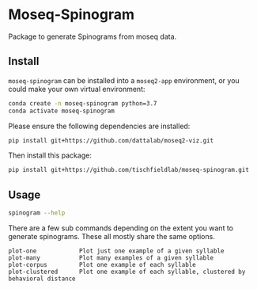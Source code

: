 # Moseq-Spinogram
Package to generate Spinograms from moseq data.

## Install
`moseq-spinogram` can be installed into a `moseq2-app` environment, or you could make your own virtual environment:
```sh
conda create -n moseq-spinogram python=3.7
conda activate moseq-spinogram
```

Please ensure the following dependencies are installed:
```sh
pip install git+https://github.com/dattalab/moseq2-viz.git
```

Then install this package:
```sh
pip install git+https://github.com/tischfieldlab/moseq-spinogram.git
```


## Usage

```bash
spinogram --help
```

There are a few sub commands depending on the extent you want to generate spinograms. These all mostly share the same options.
```
plot-one            Plot just one example of a given syllable
plot-many           Plot many examples of a given syllable
plot-corpus         Plot one example of each syllable
plot-clustered      Plot one example of each syllable, clustered by behavioral distance
```